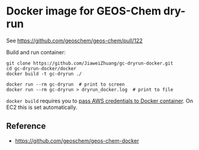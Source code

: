# Docker image for GEOS-Chem dry-run

See https://github.com/geoschem/geos-chem/pull/122

Build and run container:

    git clone https://github.com/JiaweiZhuang/gc-dryrun-docker.git
    cd gc-dryrun-docker/docker
    docker build -t gc-dryrun ./

    docker run --rm gc-dryrun  # print to screen
    docker run --rm gc-dryrun > dryrun_docker.log  # print to file

`docker build` requires you to [pass AWS credentials to Docker container](https://stackoverflow.com/questions/36354423/which-is-the-best-way-to-pass-aws-credentials-to-docker-container). On EC2 this is set automatically.  

## Reference
- https://github.com/geoschem/geos-chem-docker
